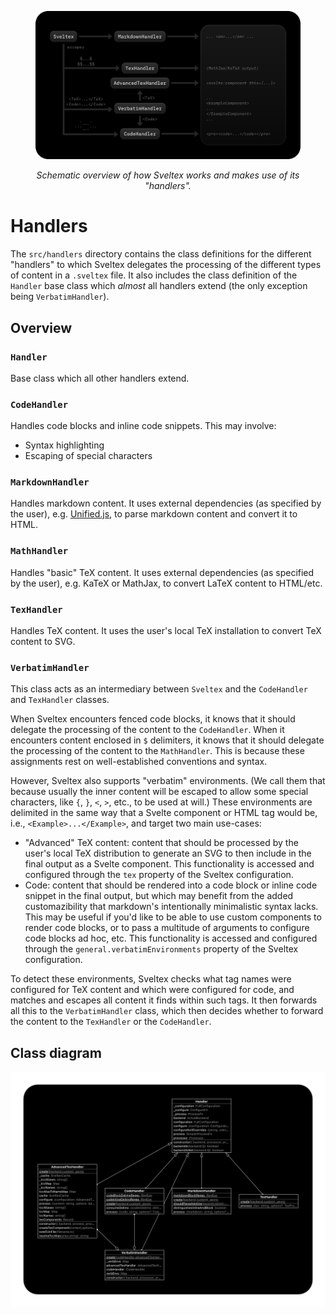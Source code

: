 <figure>

![Schematic overview of how Sveltex works](../../res/schematic-overview.svg)

<figcaption style="text-align: center; font-style: italic;">
Schematic overview of how Sveltex works and makes use of its "handlers".
</figcaption>
</figure>

# Handlers

The `src/handlers` directory contains the class definitions for the different
"handlers" to which Sveltex delegates the processing of the different types of
content in a `.sveltex` file. It also includes the class definition of the
`Handler` base class which _almost_ all handlers extend (the only exception
being `VerbatimHandler`).

## Overview

### `Handler`

Base class which all other handlers extend.

### `CodeHandler`

Handles code blocks and inline code snippets. This may involve:

-   Syntax highlighting
-   Escaping of special characters

### `MarkdownHandler`

Handles markdown content. It uses external dependencies (as specified by the
user), e.g. [Unified.js](https://unifiedjs.com), to parse markdown content and
convert it to HTML.

### `MathHandler`

Handles "basic" TeX content. It uses external dependencies (as specified by the
user), e.g. KaTeX or MathJax, to convert LaTeX content to HTML/etc.

### `TexHandler`

Handles TeX content. It uses the user's local TeX installation to
convert TeX content to SVG.

### `VerbatimHandler`

This class acts as an intermediary between `Sveltex` and the `CodeHandler` and
`TexHandler` classes.

When Sveltex encounters fenced code blocks, it knows that it should delegate the
processing of the content to the `CodeHandler`. When it encounters content
enclosed in `$` delimiters, it knows that it should delegate the processing of
the content to the `MathHandler`. This is because these assignments rest on
well-established conventions and syntax.

However, Sveltex also supports "verbatim" environments. (We call them that
because usually the inner content will be escaped to allow some special
characters, like `{`, `}`, `<`, `>`, etc., to be used at will.) These
environments are delimited in the same way that a Svelte component or HTML tag
would be, i.e., `<Example>...</Example>`, and target two main use-cases:

-   "Advanced" TeX content: content that should be processed by the user's local
    TeX distribution to generate an SVG to then include in the final output as a
    Svelte component. This functionality is accessed and configured through the
    `tex` property of the Sveltex configuration.
-   Code: content that should be rendered into a code block or inline code
    snippet in the final output, but which may benefit from the added
    customazibility that markdown's intentionally minimalistic syntax lacks.
    This may be useful if you'd like to be able to use custom components to
    render code blocks, or to pass a multitude of arguments to configure code
    blocks ad hoc, etc. This functionality is accessed and configured through
    the `general.verbatimEnvironments` property of the Sveltex configuration.

To detect these environments, Sveltex checks what tag names were configured for
TeX content and which were configured for code, and matches and escapes
all content it finds within such tags. It then forwards all this to the
`VerbatimHandler` class, which then decides whether to forward the content to
the `TexHandler` or the `CodeHandler`.

## Class diagram

![Class diagram of src/handlers directory, generated by classdiagram-ts VSCode extension.](../../res/handlers_diagram.png)
